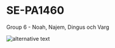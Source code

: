 # SE-PA1460

Group 6 - Noah, Najem, Dingus och Varg

![alternative text](http://www.plantuml.com/plantuml/proxy?cache=no&src=https://github.com/NoahHakansson/SE-PA1460/blob/main/diagram.pu)
